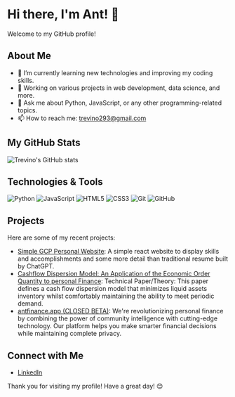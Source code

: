 # Hi there, I'm Ant! 👋

Welcome to my GitHub profile!

## About Me

- 🌱 I’m currently learning new technologies and improving my coding skills.
- 💼 Working on various projects in web development, data science, and more.
- 💬 Ask me about Python, JavaScript, or any other programming-related topics.
- 📫 How to reach me: trevino293@gmail.com

## My GitHub Stats

![Trevino's GitHub stats](https://github-readme-stats.vercel.app/api?username=trevino293&show_icons=true&theme=radical)

## Technologies & Tools

![Python](https://img.shields.io/badge/-Python-333333?style=flat&logo=python)
![JavaScript](https://img.shields.io/badge/-JavaScript-333333?style=flat&logo=javascript)
![HTML5](https://img.shields.io/badge/-HTML5-333333?style=flat&logo=html5)
![CSS3](https://img.shields.io/badge/-CSS3-333333?style=flat&logo=css3)
![Git](https://img.shields.io/badge/-Git-333333?style=flat&logo=git)
![GitHub](https://img.shields.io/badge/-GitHub-333333?style=flat&logo=github)

## Projects

Here are some of my recent projects:

- [Simple GCP Personal Website](https://github.com/trevino293/react-professional-website-ChatGPT): A simple react website to display skills and accomplishments and some more detail than traditional resume built by ChatGPT.
- [Cashflow Dispersion Model: An Application of the Economic Order Quantity to personal Finance](https://github.com/trevino293/CFD/blob/main/CFD.pdf): Technical Paper/Theory: This paper defines a cash flow dispersion model that minimizes liquid assets inventory whilst comfortably maintaining the ability to meet periodic demand.
- [antfinance.app (CLOSED BETA)](https://www.linkedin.com/company/ant-finance-app): We're revolutionizing personal finance by combining the power of community intelligence with cutting-edge technology. Our platform helps you make smarter financial decisions while maintaining complete privacy.

## Connect with Me

- [LinkedIn](https://www.linkedin.com/in/anthony-trevinoo)

Thank you for visiting my profile! Have a great day! 😊
